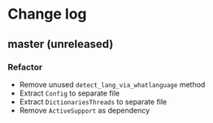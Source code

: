# Change log

## master (unreleased)

### Refactor

* Remove unused `detect_lang_via_whatlanguage` method
* Extract `Config` to separate file
* Extract `DictionariesThreads` to separate file
* Remove `ActiveSupport` as dependency
